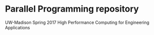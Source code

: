 # Parallel Programming repository  

UW-Madison Spring 2017
High Performance Computing for Engineering Applications
